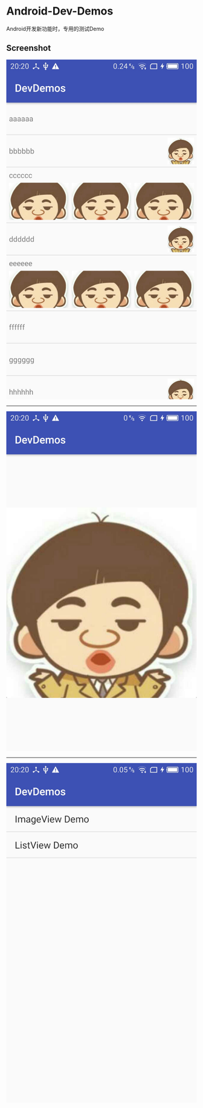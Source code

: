 # Android-Dev-Demos
Android开发新功能时，专用的测试Demo

## Screenshot
![](https://github.com/yinfork/Android-Dev-Demos/blob/master/Screenshots/S70213-202043.jpg)

----

![](https://github.com/yinfork/Android-Dev-Demos/blob/master/Screenshots/S70213-202049.jpg)

----

![](https://github.com/yinfork/Android-Dev-Demos/blob/master/Screenshots/S70213-202053.jpg)